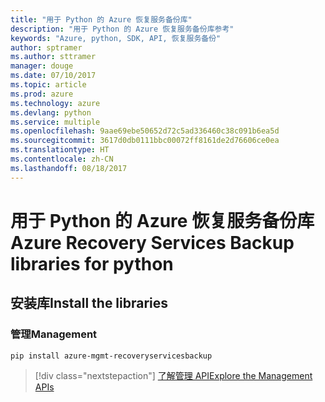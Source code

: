 ```yaml
---
title: "用于 Python 的 Azure 恢复服务备份库"
description: "用于 Python 的 Azure 恢复服务备份库参考"
keywords: "Azure, python, SDK, API, 恢复服务备份"
author: sptramer
ms.author: sttramer
manager: douge
ms.date: 07/10/2017
ms.topic: article
ms.prod: azure
ms.technology: azure
ms.devlang: python
ms.service: multiple
ms.openlocfilehash: 9aae69ebe50652d72c5ad336460c38c091b6ea5d
ms.sourcegitcommit: 3617d0db0111bbc00072ff8161de2d76606ce0ea
ms.translationtype: HT
ms.contentlocale: zh-CN
ms.lasthandoff: 08/18/2017
---
```

# <a name="azure-recovery-services-backup-libraries-for-python"></a><span data-ttu-id="2cda1-104">用于 Python 的 Azure 恢复服务备份库</span><span class="sxs-lookup"><span data-stu-id="2cda1-104">Azure Recovery Services Backup libraries for python</span></span>

## <a name="install-the-libraries"></a><span data-ttu-id="2cda1-105">安装库</span><span class="sxs-lookup"><span data-stu-id="2cda1-105">Install the libraries</span></span>


### <a name="management"></a><span data-ttu-id="2cda1-106">管理</span><span class="sxs-lookup"><span data-stu-id="2cda1-106">Management</span></span>

```bash
pip install azure-mgmt-recoveryservicesbackup
```
> [!div class="nextstepaction"]
> [<span data-ttu-id="2cda1-107">了解管理 API</span><span class="sxs-lookup"><span data-stu-id="2cda1-107">Explore the Management APIs</span></span>](/python/api/overview/azure/recoveryservicesbackup/managementlibrary)